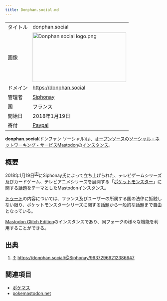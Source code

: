 ```yaml
---
title: Donphan.social.md
---
```

<div>

|          |                                                                                                                                                                                                                                                                                                                                                                                    |
|----------|------------------------------------------------------------------------------------------------------------------------------------------------------------------------------------------------------------------------------------------------------------------------------------------------------------------------------------------------------------------------------------|
| タイトル | donphan.social                                                                                                                                                                                                                                                                                                                                                                     |
| 画像     | [<img src="/images/thumb/8/87/Donphan_social_logo.png/300px-Donphan_social_logo.png" srcset="/images/thumb/8/87/Donphan_social_logo.png/450px-Donphan_social_logo.png 1.5x, /images/thumb/8/87/Donphan_social_logo.png/600px-Donphan_social_logo.png 2x" width="300" height="158" alt="Donphan social logo.png" />](/%E3%83%95%E3%82%A1%E3%82%A4%E3%83%AB:Donphan_social_logo.png) |
| ドメイン | <a href="https://donphan.social" rel="nofollow">https://donphan.social</a>                                                                                                                                                                                                                                                                                                         |
| 管理者   | <a href="https://donphan.social/@Siphonay" rel="nofollow">Siphonay</a>                                                                                                                                                                                                                                                                                                             |
| 国       | フランス                                                                                                                                                                                                                                                                                                                                                                           |
| 開始日   | 2018年1月19日                                                                                                                                                                                                                                                                                                                                                                      |
| 寄付     | <a href="https://paypal.me/siphonay" rel="nofollow">Paypal</a>                                                                                                                                                                                                                                                                                                                     |

  
**donphan.social**(ドンファン ソーシャル)は、[オープンソース](/%E3%82%AA%E3%83%BC%E3%83%97%E3%83%B3%E3%82%BD%E3%83%BC%E3%82%B9 "オープンソース")の[ソーシャル・ネットワーキング・サービス](/%E3%82%BD%E3%83%BC%E3%82%B7%E3%83%A3%E3%83%AB%E3%83%BB%E3%83%8D%E3%83%83%E3%83%88%E3%83%AF%E3%83%BC%E3%82%AD%E3%83%B3%E3%82%B0%E3%83%BB%E3%82%B5%E3%83%BC%E3%83%93%E3%82%B9 "ソーシャル・ネットワーキング・サービス")[Mastodon](/Mastodon "Mastodon")の[インスタンス](/%E3%82%A4%E3%83%B3%E3%82%B9%E3%82%BF%E3%83%B3%E3%82%B9 "インスタンス")。

## 概要

2018年1月19日<sup>[\[1\]](#cite_note-1)</sup>にSiphonay氏によって立ち上げられた、テレビゲームシリーズ及びカードゲーム、テレビアニメシリーズを展開する「[ポケットモンスター](https://ja.wikipedia.org/wiki/%E3%83%9D%E3%82%B1%E3%83%83%E3%83%88%E3%83%A2%E3%83%B3%E3%82%B9%E3%82%BF%E3%83%BC "w:ポケットモンスター")」に関する話題をテーマとしたMastodonインスタンス。

[トゥート](/%E3%83%88%E3%82%A5%E3%83%BC%E3%83%88 "トゥート")の内容については、フランス及びユーザーの所属する国の法律に抵触しない限り、ポケットモンスターシリーズに関する話題から一般的な話題まで自由となっている。

[Mastodon Glitch Edition](/Mastodon_Glitch_Edition "Mastodon Glitch Edition")のインスタンスであり、同フォークの様々な機能を利用することができる。

## 出典

<div>

1.  [↑](#cite_ref-1) <a href="https://donphan.social/@Siphonay/99372969212386647" rel="nofollow">https://donphan.social/@Siphonay/99372969212386647</a>

</div>

## 関連項目

-   [ポケマス](/%E3%83%9D%E3%82%B1%E3%83%9E%E3%82%B9 "ポケマス")
-   [pokemastodon.net](/Pokemastodon.net "Pokemastodon.net")

</div>
